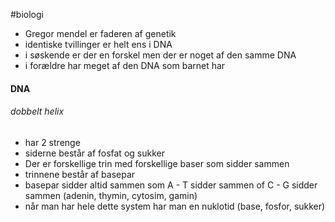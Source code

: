 #biologi 
- Gregor mendel er faderen af genetik
- identiske tvillinger er helt ens i DNA
- i søskende er der en forskel men der er noget af den samme DNA
- i forældre har meget af den DNA som barnet har
#### DNA
###### dobbelt helix
- har 2 strenge
- siderne består af fosfat og sukker
- Der er forskellige trin med forskellige baser som sidder sammen
- trinnene består af basepar
- basepar sidder altid sammen som A - T sidder sammen of C - G sidder sammen (adenin, thymin, cytosim, gamin)
- når man har hele dette system har man en nuklotid (base, fosfor, sukker)
